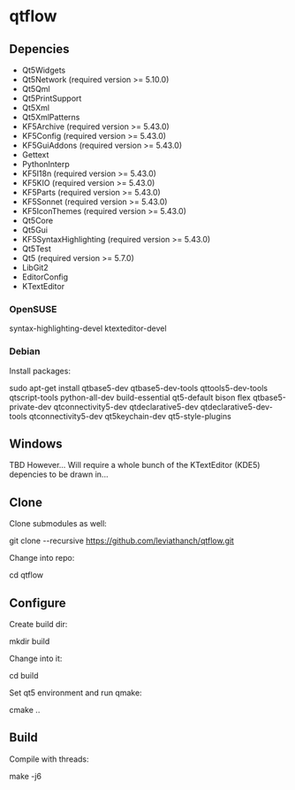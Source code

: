 # qtflow
## Depencies
 * Qt5Widgets
 * Qt5Network (required version >= 5.10.0)
 * Qt5Qml
 * Qt5PrintSupport
 * Qt5Xml
 * Qt5XmlPatterns
 * KF5Archive (required version >= 5.43.0)
 * KF5Config (required version >= 5.43.0)
 * KF5GuiAddons (required version >= 5.43.0)
 * Gettext
 * PythonInterp
 * KF5I18n (required version >= 5.43.0)
 * KF5KIO (required version >= 5.43.0)
 * KF5Parts (required version >= 5.43.0)
 * KF5Sonnet (required version >= 5.43.0)
 * KF5IconThemes (required version >= 5.43.0)
 * Qt5Core
 * Qt5Gui
 * KF5SyntaxHighlighting (required version >= 5.43.0)
 * Qt5Test
 * Qt5 (required version >= 5.7.0)
 * LibGit2
 * EditorConfig
 * KTextEditor

### OpenSUSE
syntax-highlighting-devel
ktexteditor-devel

### Debian
Install packages:

 sudo apt-get install qtbase5-dev qtbase5-dev-tools qttools5-dev-tools qtscript-tools python-all-dev build-essential qt5-default bison flex qtbase5-private-dev qtconnectivity5-dev qtdeclarative5-dev qtdeclarative5-dev-tools qtconnectivity5-dev qt5keychain-dev qt5-style-plugins 

## Windows
TBD
However... Will require a whole bunch of the KTextEditor (KDE5) depencies to be drawn in...

## Clone
Clone submodules as well:

 git clone --recursive https://github.com/leviathanch/qtflow.git

Change into repo:

 cd qtflow

## Configure
Create build dir:

 mkdir build

Change into it:

 cd build

Set qt5 environment and run qmake:

 cmake ..

## Build
Compile with threads:

 make -j6 

